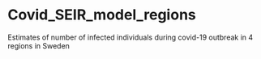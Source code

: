 # Covid_SEIR_model_regions
Estimates of number of infected individuals during covid-19 outbreak in 4 regions in Sweden
